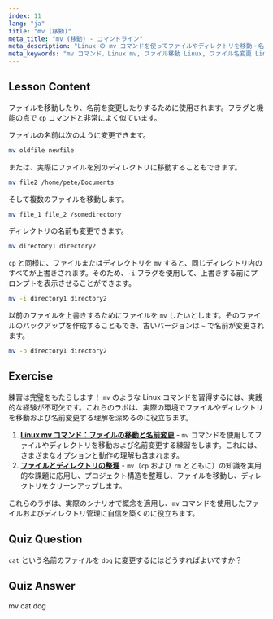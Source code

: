 ```yaml
---
index: 11
lang: "ja"
title: "mv (移動)"
meta_title: "mv (移動) - コマンドライン"
meta_description: "Linux の mv コマンドを使ってファイルやディレクトリを移動・名前変更する方法を学びましょう。そのオプションを理解し、上書きを防ぎます。Linux の旅を始めましょう！"
meta_keywords: "mv コマンド，Linux mv, ファイル移動 Linux, ファイル名変更 Linux, Linux チュートリアル，初心者，Linux ガイド"
---
```


## Lesson Content

ファイルを移動したり、名前を変更したりするために使用されます。フラグと機能の点で `cp` コマンドと非常によく似ています。

ファイルの名前は次のように変更できます。

```bash
mv oldfile newfile
```

または、実際にファイルを別のディレクトリに移動することもできます。

```bash
mv file2 /home/pete/Documents
```

そして複数のファイルを移動します。

```bash
mv file_1 file_2 /somedirectory
```

ディレクトリの名前も変更できます。

```bash
mv directory1 directory2
```

`cp` と同様に、ファイルまたはディレクトリを `mv` すると、同じディレクトリ内のすべてが上書きされます。そのため、`-i` フラグを使用して、上書きする前にプロンプトを表示させることができます。

```bash
mv -i directory1 directory2
```

以前のファイルを上書きするためにファイルを `mv` したいとします。そのファイルのバックアップを作成することもでき、古いバージョンは `~` で名前が変更されます。

```bash
mv -b directory1 directory2
```

## Exercise

練習は完璧をもたらします！ `mv` のような Linux コマンドを習得するには、実践的な経験が不可欠です。これらのラボは、実際の環境でファイルやディレクトリを移動および名前変更する理解を深めるのに役立ちます。

1. **[Linux mv コマンド：ファイルの移動と名前変更](https://labex.io/ja/labs/linux-linux-mv-command-file-moving-and-renaming-209743)** - `mv` コマンドを使用してファイルやディレクトリを移動および名前変更する練習をします。これには、さまざまなオプションと動作の理解も含まれます。
2. **[ファイルとディレクトリの整理](https://labex.io/ja/labs/linux-organizing-files-and-directories-387877)** - `mv`（`cp` および `rm` とともに）の知識を実用的な課題に応用し、プロジェクト構造を整理し、ファイルを移動し、ディレクトリをクリーンアップします。

これらのラボは、実際のシナリオで概念を適用し、`mv` コマンドを使用したファイルおよびディレクトリ管理に自信を築くのに役立ちます。

## Quiz Question

`cat` という名前のファイルを `dog` に変更するにはどうすればよいですか？

## Quiz Answer

mv cat dog
